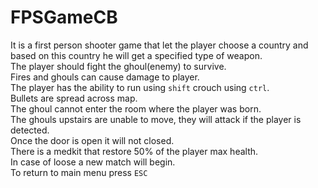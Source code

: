 # FPSGameCB
It is a first person shooter game that let the player choose a country and based on this country he will get a specified type of weapon.<br>
The player should fight the ghoul(enemy) to survive.<br>
Fires and ghouls can cause damage to player.<br>
The player has the ability to run using `shift` crouch using `ctrl`.<br>
Bullets are spread across map.<br>
The ghoul cannot enter the room where the player was born.<br>
The ghouls upstairs are unable to move, they will attack if the player is detected.<br>
Once the door is open it will not closed.<br>
There is a medkit that restore 50% of the player max health.<br>
In case of loose a new match will begin.<br>
To return to main menu press `ESC`
